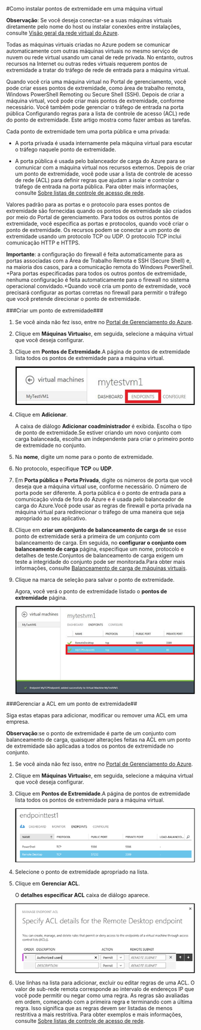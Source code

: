 ﻿<properties urlDisplayName="Set up endpoints" pageTitle="Configurar pontos de extremidade em uma máquina virtual no Azure" metaKeywords="Azure config setup, configuring vm connection" description="Saiba como configurar a comunicação com uma máquina virtual no Azure." metaCanonical="" services="virtual-machines" documentationCenter="" title="" authors="timlt" solutions="" manager="timlt" editor="" />

<tags ms.service="virtual-machines" ms.workload="infrastructure-services" ms.tgt_pltfrm="na" ms.devlang="na" ms.topic="article" ms.date="10/29/2014" ms.author="kathydav" />

#Como instalar pontos de extremidade em uma máquina virtual

**Observação**: Se você deseja conectar-se a suas máquinas virtuais diretamente pelo nome do host ou instalar conexões entre instalações, consulte [Visão geral da rede virtual do Azure](http://go.microsoft.com/fwlink/p/?LinkID=294063).

Todas as máquinas virtuais criadas no Azure podem se comunicar automaticamente com outras máquinas virtuais no mesmo serviço de nuvem ou rede virtual usando um canal de rede privada. No entanto, outros recursos na Internet ou outras redes virtuais requerem pontos de extremidade a tratar do tráfego de rede de entrada para a máquina virtual. 

Quando você cria uma máquina virtual no Portal de gerenciamento, você pode criar esses pontos de extremidade, como área de trabalho remota, Windows PowerShell Remoting ou Secure Shell (SSH). Depois de criar a máquina virtual, você pode criar mais pontos de extremidade, conforme necessário. Você também pode gerenciar o tráfego de entrada na porta pública Configurando regras para a lista de controle de acesso (ACL) rede do ponto de extremidade. Este artigo mostra como fazer ambas as tarefas.

Cada ponto de extremidade tem uma porta pública e uma privada:

- A porta privada é usada internamente pela máquina virtual para escutar o tráfego naquele ponto de extremidade.

- A porta pública é usada pelo balanceador de carga do Azure para se comunicar com a máquina virtual nos recursos externos. Depois de criar um ponto de extremidade, você pode usar a lista de controle de acesso de rede (ACL) para definir regras que ajudam a isolar e controlar o tráfego de entrada na porta pública. Para obter mais informações, consulte [Sobre listas de controle de acesso de rede](http://go.microsoft.com/fwlink/p/?LinkId=303816).

Valores padrão para as portas e o protocolo para esses pontos de extremidade são fornecidas quando os pontos de extremidade são criados por meio do Portal de gerenciamento. Para todos os outros pontos de extremidade, você especifica as portas e protocolos, quando você criar o ponto de extremidade. Os recursos podem se conectar a um ponto de extremidade usando um protocolo TCP ou UDP. O protocolo TCP inclui comunicação HTTP e HTTPS.  

**Importante**: a configuração do firewall é feita automaticamente para as portas associadas com a Área de Trabalho Remota e SSH (Secure Shell) e, na maioria dos casos, para a comunicação remota do Windows PowerShell. +Para portas especificadas para todos os outros pontos de extremidade, nenhuma configuração é feita automaticamente para o firewall no sistema operacional convidado.+Quando você cria um ponto de extremidade, você precisará configurar as portas corretas no firewall para permitir o tráfego que você pretende direcionar o ponto de extremidade.

###Criar um ponto de extremidade###

1. Se você ainda não fez isso, entre no [Portal de Gerenciamento do Azure](http://manage.windowsazure.com).

2. Clique em **Máquinas Virtuais**e, em seguida, selecione a máquina virtual que você deseja configurar.

3. Clique em **Pontos de Extremidade**.A página de pontos de extremidade lista todos os pontos de extremidade para a máquina virtual.

	![Endpoints](./media/virtual-machines-set-up-endpoints/endpointswindows.png)

4.	Clique em **Adicionar**.

	A caixa de diálogo **Adicionar coadministrador** é exibida. Escolha o tipo de ponto de extremidade.Se estiver criando um novo conjunto com carga balanceada, escolha um independente para criar o primeiro ponto de extremidade no conjunto.
	
5. Na **nome**, digite um nome para o ponto de extremidade.

6. No protocolo, especifique **TCP** ou **UDP**.

7. Em **Porta pública** e **Porta Privada**, digite os números de porta que você deseja que a máquina virtual use, conforme necessário. O número de porta pode ser diferente. A porta pública é o ponto de entrada para a comunicação vinda de fora do Azure e é usada pelo balanceador de carga do Azure.Você pode usar as regras de firewall e porta privada na máquina virtual para redirecionar o tráfego de uma maneira que seja apropriado ao seu aplicativo.

8. Clique em **criar um conjunto de balanceamento de carga de** se esse ponto de extremidade será a primeira de um conjunto com balanceamento de carga.  Em seguida, no **configurar o conjunto com balanceamento de carga** página, especifique um nome, protocolo e detalhes de teste.Conjuntos de balanceamento de carga exigem um teste a integridade do conjunto pode ser monitorada.Para obter mais informações, consulte [Balanceamento de carga de máquinas virtuais](http://www.windowsazure.com/pt-br/manage/windows/common-tasks/how-to-load-balance-virtual-machines/).  

9.	Clique na marca de seleção para salvar o ponto de extremidade.

	Agora, você verá o ponto de extremidade listado o **pontos de extremidade** página.

	![Endpoint creation successful](./media/virtual-machines-set-up-endpoints/endpointwindowsnew.png)

###Gerenciar a ACL em um ponto de extremidade##

Siga estas etapas para adicionar, modificar ou remover uma ACL em uma empresa.

**Observação**:se o ponto de extremidade é parte de um conjunto com balanceamento de carga, quaisquer alterações feitas na ACL em um ponto de extremidade são aplicadas a todos os pontos de extremidade no conjunto.

1. Se você ainda não fez isso, entre no [Portal de Gerenciamento do Azure](http://manage.windowsazure.com).

2. Clique em **Máquinas Virtuais**e, em seguida, selecione a máquina virtual que você deseja configurar.

3. Clique em **Pontos de Extremidade**.A página de pontos de extremidade lista todos os pontos de extremidade para a máquina virtual.

    ![ACL list](./media/virtual-machines-set-up-endpoints/EndpointsShowsDefaultEndpointsForVM.png)

4. Selecione o ponto de extremidade apropriado na lista. 

5. Clique em **Gerenciar ACL**.

    O **detalhes especificar ACL** caixa de diálogo aparece.

    ![Specify ACL details](./media/virtual-machines-set-up-endpoints/EndpointACLdetails.png)

6. Use linhas na lista para adicionar, excluir ou editar regras de uma ACL. O valor de sub-rede remota corresponde ao intervalo de endereços IP que você pode permitir ou negar como uma regra. As regras são avaliadas em ordem, começando com a primeira regra e terminando com a última regra. Isso significa que as regras devem ser listadas de menos restritiva a mais restritiva. Para obter exemplos e mais informações, consulte [Sobre listas de controle de acesso de rede](http://go.microsoft.com/fwlink/p/?LinkId=303816).

<!--HONumber=35.1-->
